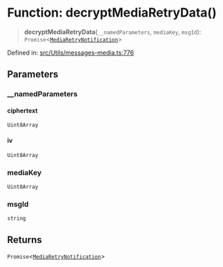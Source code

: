 # Function: decryptMediaRetryData()

> **decryptMediaRetryData**(`__namedParameters`, `mediaKey`, `msgId`): `Promise`\<[`MediaRetryNotification`](../namespaces/proto/classes/MediaRetryNotification.md)\>

Defined in: [src/Utils/messages-media.ts:776](https://github.com/Fokusdotid/bail/blob/8a30cf93a8ac726f06d1ad6578695812a8253e53/src/Utils/messages-media.ts#L776)

## Parameters

### \_\_namedParameters

#### ciphertext

`Uint8Array`

#### iv

`Uint8Array`

### mediaKey

`Uint8Array`

### msgId

`string`

## Returns

`Promise`\<[`MediaRetryNotification`](../namespaces/proto/classes/MediaRetryNotification.md)\>

